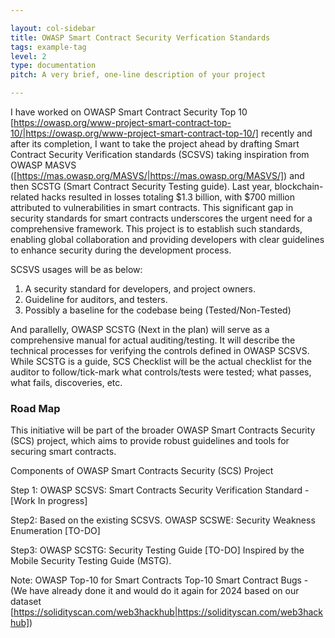 ```yaml
---

layout: col-sidebar
title: OWASP Smart Contract Security Verfication Standards
tags: example-tag
level: 2
type: documentation
pitch: A very brief, one-line description of your project

---
```


I have worked on OWASP Smart Contract Security Top 10 [https://owasp.org/www-project-smart-contract-top-10/|https://owasp.org/www-project-smart-contract-top-10/] recently and after its completion, I want to take the project ahead by drafting Smart Contract Security Verification standards (SCSVS) taking inspiration from OWASP MASVS ([https://mas.owasp.org/MASVS/|https://mas.owasp.org/MASVS/]) and then SCSTG (Smart Contract Security Testing guide). Last year, blockchain-related hacks resulted in losses totaling $1.3 billion, with $700 million attributed to vulnerabilities in smart contracts. This significant gap in security standards for smart contracts underscores the urgent need for a comprehensive framework. This project is to establish such standards, enabling global collaboration and providing developers with clear guidelines to enhance security during the development process.

SCSVS usages will be as below:
1. A security standard for developers, and project owners.
2. Guideline for auditors, and testers.
3. Possibly a baseline for the codebase being (Tested/Non-Tested)

And parallelly, OWASP SCSTG (Next in the plan) will serve as a comprehensive manual for actual auditing/testing. It will describe the technical processes for verifying the controls defined in OWASP SCSVS. While SCSTG is a guide, SCS Checklist will be the actual checklist for the auditor to follow/tick-mark what controls/tests were tested; what passes, what fails, discoveries, etc. 

### Road Map
This initiative will be part of the broader OWASP Smart Contracts Security (SCS) project, which aims to provide robust guidelines and tools for securing smart contracts.

Components of OWASP Smart Contracts Security (SCS) Project

Step 1:
OWASP SCSVS: Smart Contracts Security Verification Standard - [Work In progress]

Step2:
Based on the existing SCSVS.
OWASP SCSWE: Security Weakness Enumeration [TO-DO] 

Step3:
OWASP SCSTG: Security Testing Guide [TO-DO]  Inspired by the Mobile Security Testing Guide (MSTG).

Note: OWASP Top-10 for Smart Contracts Top-10 Smart Contract Bugs - (We have already done it and would do it again for 2024 based on our dataset [https://solidityscan.com/web3hackhub|https://solidityscan.com/web3hackhub])
